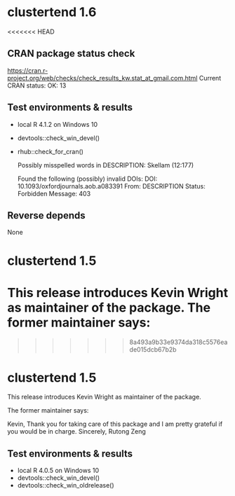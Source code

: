 # clustertend 1.6
<<<<<<< HEAD

## CRAN package status check

https://cran.r-project.org/web/checks/check_results_kw.stat_at_gmail.com.html
Current CRAN status: OK: 13

## Test environments & results

* local R 4.1.2 on Windows 10
* devtools::check_win_devel()
* rhub::check_for_cran()

   Possibly misspelled words in DESCRIPTION:
     Skellam (12:177)
   
   Found the following (possibly) invalid DOIs:
     DOI: 10.1093/oxfordjournals.aob.a083391
       From: DESCRIPTION
       Status: Forbidden
       Message: 403

## Reverse depends

None

# clustertend 1.5

This release introduces Kevin Wright as maintainer of the package.  The former maintainer says:
=======
>>>>>>> 8a493a9b33e9374da318c5576eade015dcb67b2b

# clustertend 1.5

This release introduces Kevin Wright as maintainer of the package.

The former maintainer says:

Kevin, Thank you for taking care of this package and I am pretty grateful if you would be in charge. Sincerely, Rutong Zeng

## Test environments & results

* local R 4.0.5 on Windows 10
* devtools::check_win_devel()
* devtools::check_win_oldrelease()
